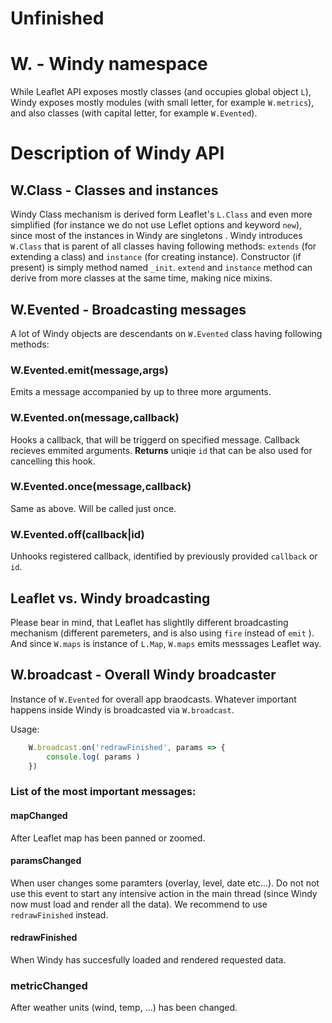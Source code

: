 # Unfinished

# W. - Windy namespace
While Leaflet API exposes mostly classes (and occupies global object `L`), Windy exposes mostly modules (with small letter, for example `W.metrics`), and also classes (with capital letter, for example `W.Evented`).

# Description of Windy API

## W.Class - Classes and instances 
Windy Class mechanism is derived form Leaflet's `L.Class` and even more simplified (for instance we do not use Leflet options and keyword `new`), since most of the instances in Windy are singletons . Windy introduces `W.Class` that is parent of all classes having following methods: `extends` (for extending a class) and `instance` (for creating instance). Constructor (if present) is simply method named `_init`. `extend` and `instance` method can derive from more classes at the same time, making nice mixins.

## W.Evented - Broadcasting messages
A lot of Windy objects are descendants on `W.Evented` class having following methods:
### W.Evented.emit(message,args)
Emits a message accompanied by up to three more arguments.
### W.Evented.on(message,callback)
Hooks a callback, that will be triggerd on specified message. Callback recieves emmited arguments.  **Returns** uniqie `id` that can be also used for cancelling this hook.
### W.Evented.once(message,callback)
Same as above. Will be called just once.
### W.Evented.off(callback|id)
Unhooks registered callback, identified by previously provided `callback` or  `id`.

## Leaflet vs. Windy broadcasting
Please bear in mind, that Leaflet has slightlly different broadcasting mechanism (different paremeters, and is also using `fire` instead of `emit` ). And since `W.maps` is instance of `L.Map`, `W.maps` emits messsages Leaflet way. 

## W.broadcast - Overall Windy broadcaster
Instance of `W.Evented` for overall app braodcasts. Whatever important happens inside Windy is broadcasted via `W.broadcast`.

Usage:

```js
    W.broadcast.on('redrawFinished', params => {
        console.log( params )
    })
```

### List of the most important messages:
#### mapChanged
After Leaflet map has been panned or zoomed.
#### paramsChanged
When user changes some paramters (overlay, level, date etc...). Do not not use this event to start any intensive action in the main thread (since Windy now must load and render all the data). We recommend to use `redrawFinished` instead.
#### redrawFinished
When Windy has succesfully loaded and rendered requested data.
### metricChanged
After weather units (wind, temp, ...) has been changed.



